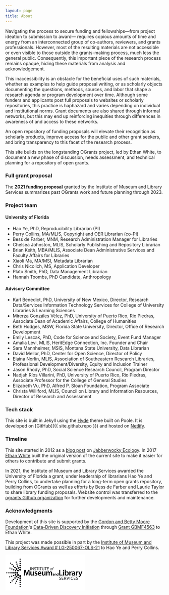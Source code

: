 ```yaml
---
layout: page
title: About
---
```


Navigating the process to secure funding and fellowships—from project ideation to submission to award— requires copious amounts of time and energy from an interconnected group of co-authors, reviewers, and grants professionals. However, most of the resulting materials are not accessible or even visible to those outside the grants-making process, much less the general public. Consequently, this important piece of the research process remains opaque, hiding these materials from analysis and acknowledgement.

This inaccessibility is an obstacle for the beneficial uses of such materials, whether as examples to help guide proposal writing, or as scholarly objects documenting the questions, methods, sources, and labor that shape a research agenda or program development over time. Although some funders and applicants post full proposals to websites or scholarly repositories, this practice is haphazard and varies depending on individual and institutional norms. Grant documents are also shared through informal networks, but this may end up reinforcing inequities through differences in awareness of and access to these networks.

An open repository of funding proposals will elevate their recognition as scholarly products, improve access for the public and other grant seekers, and bring transparency to this facet of the research process. 

This site builds on the longstanding OGrants project, led by Ethan White, to document a new phase of discussion, needs assessment, and technical planning for a repository of open grants.

### Full grant proposal
The **<a href="https://ufdc.ufl.edu/IR00011386/00001/pdf/0">2021 funding proposal</a>** granted by the Institute of Museum and Library Services summarizes past OGrants work and future planning through 2023.

### Project team
#### University of Florida
<ul>
  <li>Hao Ye, PhD, Reproducibility Librarian (PI)</li>
  <li>Perry Collins, MA/MLIS, Copyright and OER Librarian (co-PI)</li>
  <li>Bess de Farber, MNM, Research Administration Manager for Libraries</li>
<li>Chelsea Johnston, MLIS, Scholarly Publishing and Repository Librarian</li>
<li>Brian Keith, MBA/MLIS, Associate Dean Administrative Services and Faculty Affairs for Libraries</li>
<li>Xiaoli Ma, MA/MSI, Metadata Librarian</li>
<li>Chris Nicolich, MS, Application Developer</li>
<li>Plato Smith, PhD, Data Management Librarian</li>
<li>Hannah Toombs, PhD Candidate, Anthropology</li></ul>

#### Advisory Committee
<ul>
<li>Karl Benedict, PhD, University of New Mexico, Director, Research Data/Services Information Technology Services for College of
University Libraries & Learning Sciences</li>
<li>Mirerza Gonzáles Vélez, PhD, University of Puerto Rico, Rio Piedras, Associate Dean of Academic Affairs,
College of Humanities</li>
<li>Beth Hodges, MSW, Florida State University, Director, Office of Research Development</li>
<li>Emily Lescak, PhD, Code for Science and Society, Event Fund Manager</li>
<li>Amalia Levi, MLIS, HeritEdge Connection, Inc. Founder and Chair</li>
<li>Sara Mannheimer, MSIS, Montana State University, Data Librarian</li>
<li>David Mellor, PhD, Center for Open Science, Director of Policy</li>
<li>Elaina Norlin, MLIS, Association of Southeastern Research Libraries, Professional Development/Diversity, Equity and Inclusion Trainer</li>
<li>Jason Rhody, PhD, Social Science Research Council, Program Director</li>
<li>Nadjah Ríos Villarini, PhD, University of Puerto Rico, Rio Piedras, Associate Professor for the College of General Studies</li>
<li>Elizabeth Vu, PhD, Alfred P. Sloan Foundation, Program Associate</li>
<li>Christa Williford, MLIS, Council on Library and Information Resources, Director of Research and Assessment</li>
  </ul>

### Tech stack

This site is built in Jekyll using the [Hyde](http://hyde.getpoole.com) theme built on Poole.
It is developed on [GitHub]({{ site.github.repo }}) and hosted on [Netlify](https://www.netlify.com/).

### Timeline

This site started in 2012 as a [blog post](https://jabberwocky.weecology.org/2012/08/10/a-list-of-publicly-available-grant-proposals-in-the-biological-sciences/) on [Jabberwocky Ecology](https://jabberwocky.weecology.org/). In 2017 [Ethan White](http://ethanwhite.org) built the original version of the current site to make it easier for others to contribute and submit grants.

In 2021, the Institute of Museum and Library Services awarded the University of Florida a grant, under leadership of librarians Hao Ye and Perry Collins, to undertake planning for a long-term open grants repository, building from OGrants as well as efforts by Bess de Farber and Laurie Taylor to share library funding proposals. Website control was transferred to the [ogrants Github organization](https://github.com/ogrants) for further developments and maintenance.

### Acknowledgments

Development of this site is supported by the [Gordon and Betty Moore Foundation](https://www.moore.org/)'s [Data-Driven Discovery Initiation](https://www.moore.org/initiative-strategy-detail?initiativeId=data-driven-discovery) through [Grant GBMF4563](https://www.moore.org/grant-detail?grantId=GBMF4563) to Ethan White.

This project was made possible in part by the [Institute of Museum and Library Services Award # LG-250067-OLS-21](https://www.imls.gov/grants/awarded/lg-250067-ols-21) to Hao Ye and Perry Collins. 

<img src = "assets/imls_logo_black.jpg" width = "50%" alt = "Institute of Museum and Library Services">

